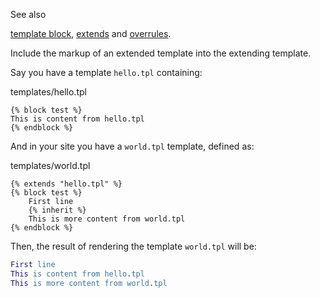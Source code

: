 See also

[template block](/id/doc_template_tag_tag_block), [extends](/id/doc_template_tag_tag_extends) and [overrules](/id/doc_template_tag_tag_overrules).

Include the markup of an extended template into the extending template.

Say you have a template `hello.tpl` containing:

templates/hello.tpl
```django
{% block test %}
This is content from hello.tpl
{% endblock %}
```

And in your site you have a `world.tpl` template, defined as:

templates/world.tpl
```django
{% extends "hello.tpl" %}
{% block test %}
    First line
    {% inherit %}
    This is more content from world.tpl
{% endblock %}
```

Then, the result of rendering the template `world.tpl` will be:


```erlang
First line
This is content from hello.tpl
This is more content from world.tpl
```